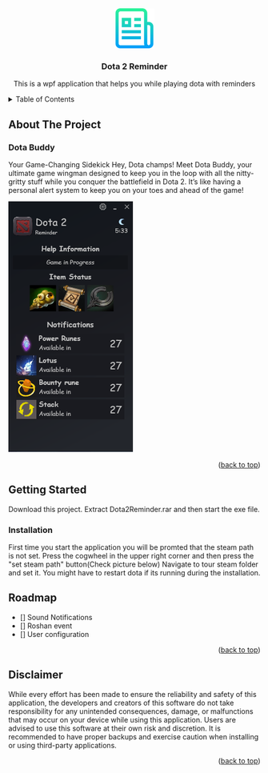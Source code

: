 <a name="top"></a>
<br />
<div align="center">
  <a href="https://github.com/othneildrew/Best-README-Template">
    <img src="logo.png" alt="Logo" width="80" height="80">
  </a>

  <h3 align="center">Dota 2 Reminder</h3>
  <p>This is a wpf application that helps you while playing dota with reminders</p>
</div>

<!-- TABLE OF CONTENTS -->
<details>
  <summary>Table of Contents</summary>
  <ol>
    <li>
      <a href="#about-the-project">About The Project</a>
      <ul>
        <li><a href="#built-with">Built With</a></li>
      </ul>
    </li>
    <li>
      <a href="#getting-started">Getting Started</a>
      <ul>
        <li><a href="#prerequisites">Prerequisites</a></li>
        <li><a href="#installation">Installation</a></li>
      </ul>
    </li>
    <li><a href="#roadmap">Roadmap</a></li>
    <li><a href="#Disclaimer">License</a></li>
  </ol>
</details>



<!-- ABOUT THE PROJECT -->
## About The Project


### Dota Buddy
<p>
Your Game-Changing Sidekick
Hey, Dota champs! Meet Dota Buddy, your ultimate game wingman designed to keep you in the loop with all the nitty-gritty stuff while you conquer the battlefield in Dota 2. It’s like having a personal alert system to keep you on your toes and ahead of the game!
<p>

[![Product Name Screen Shot][product-screenshot]](https://example.com)
<p align="right">(<a href="#top">back to top</a>)</p>

<!-- GETTING STARTED -->
## Getting Started

Download this project. Extract Dota2Reminder.rar and then start the exe file.

### Installation
First time you start the application you will be promted that the steam path is not set. Press the cogwheel in the upper right corner and then press the "set steam path" button(Check picture below)
Navigate to tour steam folder and set it. You might have to restart dota if its running during the installation.


<!-- ROADMAP -->
## Roadmap
- [] Sound Notifications
- [] Roshan event
- [] User configuration



<p align="right">(<a href="#top">back to top</a>)</p>

<!-- LICENSE -->
## Disclaimer
<p>
While every effort has been made to ensure the reliability and safety of this application, the developers and creators of this software do not take responsibility for any unintended consequences, damage, or malfunctions that may occur on your device while using this application. Users are advised to use this software at their own risk and discretion. It is recommended to have proper backups and exercise caution when installing or using third-party applications.
<p>
<p align="right">(<a href="#top">back to top</a>)</p>

[product-screenshot]: /app.png

